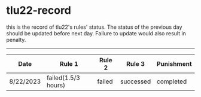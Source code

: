 # tlu22-record
this is the record of tlu22's rules' status. The status of the previous day should be updated before next day. Failure to update would also result in penalty. 

----
|Date|Rule 1|Rule 2|Rule 3|Punishment|
|----|------|------|------|----------|
|8/22/2023|failed(1.5/3 hours)|failed|successed|completed|
